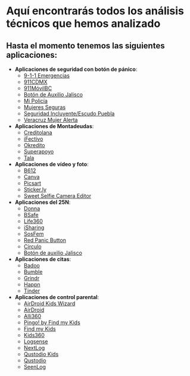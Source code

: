 # Aquí encontrarás todos los análisis técnicos que hemos analizado

## Hasta el momento tenemos las siguientes aplicaciones:
- **Aplicaciones de seguridad con botón de pánico**:
    - [9-1-1 Emergencias](https://docs.datavoros.org/01-apps-de-seguridad/9-1-1Emergencias/911emergencias/)
    - [911CDMX](https://docs.datavoros.org/01-apps-de-seguridad/911CDMX/911cdmx/) 
    - [911MóvilBC](https://docs.datavoros.org/01-apps-de-seguridad/911MovilBC/911movilbc/)
    - [Botón de Auxilio Jalisco](https://docs.datavoros.org/01-apps-de-seguridad/boton-auxilio-jalisco/boton-de-auxilio-jalisco/)
    - [Mi Policía](https://docs.datavoros.org/01-apps-de-seguridad/mi-policia/mi-policia/)
    - [Mujeres Seguras](https://docs.datavoros.org/01-apps-de-seguridad/mujeres-seguras/mujeres-seguras/)
    - [Seguridad Incluyente/Escudo Puebla](https://docs.datavoros.org/01-apps-de-seguridad/seguridad-incluyente-escudo-puebla/seguridad-incluyente-escudo-puebla/)
    - [Veracruz Mujer Alerta](https://docs.datavoros.org/01-apps-de-seguridad/mujer-alerta-veracruz/mujer-alerta-veracruz/)
- **Aplicaciones de Montadeudas**:
    - [Creditolana](https://docs.datavoros.org/03-apps-de-montadeudas/creditolana/creditolana/)
    - [iFectivo](https://docs.datavoros.org/03-apps-de-montadeudas/ifectivo/ifectivo/)
    - [Okredito](https://docs.datavoros.org/03-apps-de-montadeudas/okredito/okredito/)
    - [Superapoyo](https://docs.datavoros.org/03-apps-de-montadeudas/superapoyo/superapoyo/)
    - [Tala](https://docs.datavoros.org/03-apps-de-montadeudas/tala/tala/)
 - **Aplicaciones de vídeo y foto**:
    - [B612](https://docs.datavoros.org/02-apps-de-video-y-foto/b612/B612/)
    - [Canva](https://docs.datavoros.org/02-apps-de-video-y-foto/canva/canva/)
    - [Picsart](https://docs.datavoros.org/02-apps-de-video-y-foto/picsart/picsart/)
    - [Sticker.ly](https://docs.datavoros.org/02-apps-de-video-y-foto/stickerly/stickerly/)
    - [Sweet Selfie Camera Editor](https://docs.datavoros.org/02-apps-de-video-y-foto/sweetselfie-camera-editor/sweetselfie/)
- **Aplicaciones del 25N**:
    - [Donna](https://docs.datavoros.org/04-apps-de-25n/donna/donna/)
    - [BSafe](https://docs.datavoros.org/04-apps-de-25n/bsafe/bsafe/)
    - [Life360](https://docs.datavoros.org/04-apps-de-25n/life360/life360/)
    - [iSharing](https://docs.datavoros.org/04-apps-de-25n/isharing/isharing/)
    - [SosFem](https://docs.datavoros.org/04-apps-de-25n/sosfem/sosfem/)
    - [Red Panic Button](https://docs.datavoros.org/04-apps-de-25n/red-panic-button/red_panic_button/)
    - [Círculo](https://docs.datavoros.org/04-apps-de-25n/circulo/circulo/)
    - [Botón de auxilio Jalisco](https://docs.datavoros.org/04-apps-de-25n/boton-auxilio-escudo-urbano/boton-auxilio-escudo-urbano/)
- **Aplicaciones de citas**:
    - [Badoo](https://docs.datavoros.org/05-apps-de-citas/badoo/badoo/)
    - [Bumble](https://docs.datavoros.org/05-apps-de-citas/bumble/bumble/)
    - [Grindr](https://docs.datavoros.org/05-apps-de-citas/grindr/grindr/)
    - [Happn](https://docs.datavoros.org/05-apps-de-citas/happn/happn/)
    - [Tinder](https://docs.datavoros.org/05-apps-de-citas/tinder/tinder/)
- **Aplicaciones de control parental**:
    - [AirDroid Kids Wizard](https://docs.datavoros.org/06-apps-de-control-parental/airdroid-wizard/airdroid-wizard/)
    - [AirDroid](https://docs.datavoros.org/06-apps-de-control-parental/airdroid/airdroid/)
    - [Alli360](https://docs.datavoros.org/06-apps-de-control-parental/alli360/alli360/)
    - [Pingo! by Find my Kids](https://docs.datavoros.org/06-apps-de-control-parental/find-my-kids-Pingo/find-my-kids-Pingo/)
    - [Find my Kids](https://docs.datavoros.org/06-apps-de-control-parental/find-my-kids/find-my-kids/)
    - [Kids360](https://docs.datavoros.org/06-apps-de-control-parental/kids360/kids360/)
    - [Logsense](https://docs.datavoros.org/06-apps-de-control-parental/logsense/logsense/)
    - [NextLog](https://docs.datavoros.org/06-apps-de-control-parental/nextlog/nextlog/)
    - [Qustodio Kids](https://docs.datavoros.org/06-apps-de-control-parental/qustodio-kids/qustodio-kids/)
    - [Qustodio](https://docs.datavoros.org/06-apps-de-control-parental/qustodio/qustodio/)
    - [SeenLog](https://docs.datavoros.org/06-apps-de-control-parental/seenlog/seenlog/)

